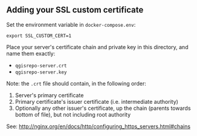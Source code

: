 ## Adding your SSL custom certificate

Set the environment variable in `docker-compose.env`:

    export SSL_CUSTOM_CERT=1

Place your server's certificate chain and private key in this directory, and
name them exactly:

- `qgisrepo-server.crt`
- `qgisrepo-server.key`

Note: the `.crt` file should contain, in the following order:

1. Server's primary certificate
2. Primary certificate's issuer certificate (i.e. intermediate authority)
3. Optionally any other issuer's certificate, up the chain (parents towards
   bottom of file), but not including root authority

See: <http://nginx.org/en/docs/http/configuring_https_servers.html#chains>
